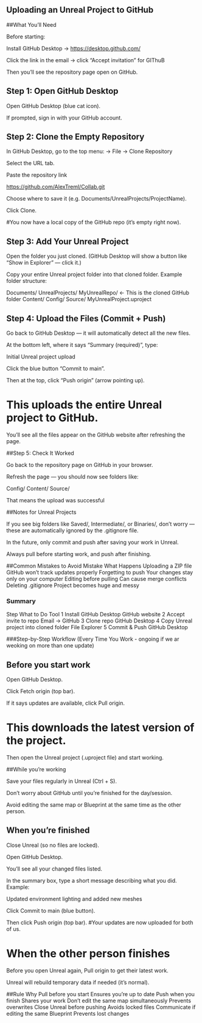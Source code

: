 ## Uploading an Unreal Project to GitHub 


##What You’ll Need

Before starting:

Install GitHub Desktop → https://desktop.github.com/

Click the link in the email → click “Accept invitation” for GIThuB

Then you’ll see the repository page open on GitHub.

## Step 1: Open GitHub Desktop

Open GitHub Desktop (blue cat icon).

If prompted, sign in with your GitHub account.

## Step 2: Clone the Empty Repository

In GitHub Desktop, go to the top menu:
→ File → Clone Repository

Select the URL tab.

Paste the repository link 

https://github.com/AlexTreml/Collab.git

Choose where to save it (e.g. Documents/UnrealProjects/ProjectName).

Click Clone.

 #You now have a local copy of the GitHub repo (it’s empty right now).

## Step 3: Add Your Unreal Project

Open the folder you just cloned.
(GitHub Desktop will show a button like “Show in Explorer” — click it.)

Copy your entire Unreal project folder into that cloned folder.
Example folder structure:

Documents/
  UnrealProjects/
    MyUnrealRepo/         ← This is the cloned GitHub folder
      Content/
      Config/
      Source/
      MyUnrealProject.uproject

## Step 4: Upload the Files (Commit + Push)

Go back to GitHub Desktop — it will automatically detect all the new files.

At the bottom left, where it says “Summary (required)”, type:

Initial Unreal project upload


Click the blue button “Commit to main”.

Then at the top, click “Push origin” (arrow pointing up).

# This uploads the entire Unreal project to GitHub.
You’ll see all the files appear on the GitHub website after refreshing the page.

##Step 5: Check It Worked

Go back to the repository page on GitHub in your browser.

Refresh the page — you should now see folders like:

Config/
Content/
Source/


That means the upload was successful 

##Notes for Unreal Projects

If you see big folders like Saved/, Intermediate/, or Binaries/, don’t worry — these are automatically ignored by the .gitignore file.

In the future, only commit and push after saving your work in Unreal.

Always pull before starting work, and push after finishing.

 ##Common Mistakes to Avoid
Mistake	What Happens
Uploading a ZIP file	GitHub won’t track updates properly
Forgetting to push	Your changes stay only on your computer
Editing before pulling	Can cause merge conflicts
Deleting .gitignore	Project becomes huge and messy
### Summary
Step	What to Do	Tool
1	Install GitHub Desktop	GitHub website
2	Accept invite to repo	Email → GitHub
3	Clone repo	GitHub Desktop
4	Copy Unreal project into cloned folder	File Explorer
5	Commit & Push	GitHub Desktop




###Step-by-Step Workflow (Every Time You Work - ongoing if we ar weoking on more than one update)
## Before you start work

Open GitHub Desktop.

Click Fetch origin (top bar).

If it says updates are available, click Pull origin.
# This downloads the latest version of the project.

Then open the Unreal project (.uproject file) and start working.

##While you’re working

Save your files regularly in Unreal (Ctrl + S).

Don’t worry about GitHub until you’re finished for the day/session.

Avoid editing the same map or Blueprint at the same time as the other person.

## When you’re finished

Close Unreal (so no files are locked).

Open GitHub Desktop.

You’ll see all your changed files listed.

In the summary box, type a short message describing what you did.
Example:

Updated environment lighting and added new meshes


Click Commit to main (blue button).

Then click Push origin (top bar).
#Your updates are now uploaded for both of us.

# When the other person finishes

Before you open Unreal again, Pull origin to get their latest work.

Unreal will rebuild temporary data if needed (it’s normal).




##Rule	Why
Pull before you start	Ensures you’re up to date
Push when you finish	Shares your work
Don’t edit the same map simultaneously	Prevents overwrites
Close Unreal before pushing	Avoids locked files
Communicate if editing the same Blueprint	Prevents lost changes


